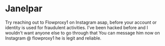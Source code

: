 # Janelpar
Try reaching out to Flowproxy1 on Instagram asap, before your account or identity is used for fraudulent activities. I’ve been hacked before and I wouldn’t want anyone else to go through that You can message him now on Instagram @ flowproxy1 he is legit and reliable.
